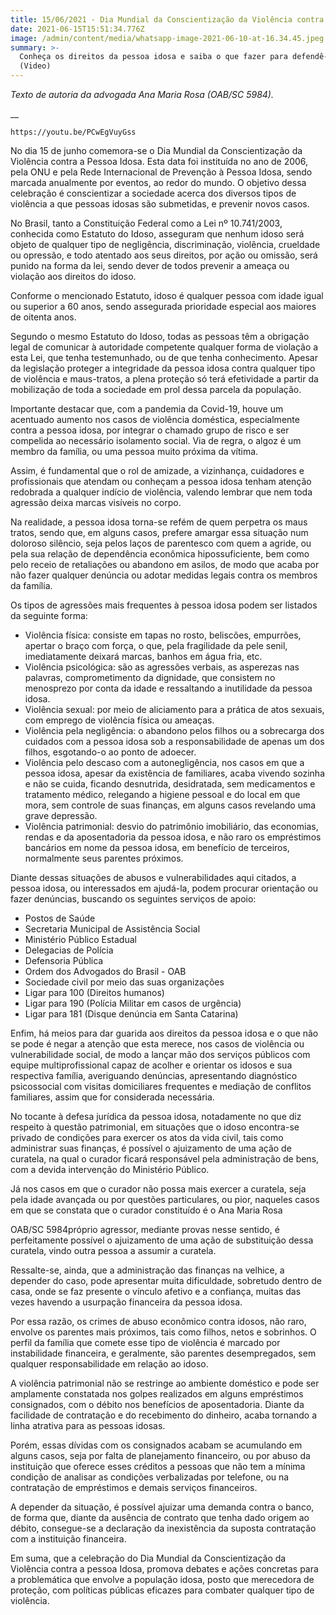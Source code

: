 ```yaml
---
title: 15/06/2021 - Dia Mundial da Conscientização da Violência contra a Pessoa Idosa
date: 2021-06-15T15:51:34.776Z
image: /admin/content/media/whatsapp-image-2021-06-10-at-16.34.45.jpeg
summary: >-
  Conheça os direitos da pessoa idosa e saiba o que fazer para defendê-los.
  (Video)
---
```

_Texto de autoria da advogada Ana Maria Rosa (OAB/SC 5984)._

__

```youtube
https://youtu.be/PCwEgVuyGss
```

No dia 15 de junho comemora-se o Dia Mundial da Conscientização da Violência contra a Pessoa Idosa. Esta data foi  instituída no ano de 2006,  pela ONU e pela Rede Internacional de Prevenção à Pessoa Idosa, sendo marcada anualmente por eventos, ao redor do mundo. O objetivo dessa celebração é conscientizar a sociedade acerca dos diversos tipos de violência a que pessoas idosas são submetidas, e prevenir novos casos.

No Brasil, tanto a Constituição Federal como a Lei nº 10.741/2003, conhecida como Estatuto do Idoso, asseguram que nenhum idoso será objeto de qualquer tipo de negligência, discriminação, violência, crueldade ou opressão, e todo atentado aos seus direitos, por ação ou omissão, será punido na forma da lei, sendo dever de todos prevenir a ameaça ou violação aos direitos do idoso.

Conforme o mencionado Estatuto, idoso é qualquer pessoa com idade igual ou superior a 60 anos, sendo assegurada prioridade especial aos maiores de oitenta anos.

Segundo o mesmo Estatuto do Idoso, todas as pessoas têm a obrigação legal de comunicar à autoridade competente qualquer forma de violação a esta Lei, que tenha testemunhado, ou de que tenha conhecimento. Apesar da legislação proteger a integridade da pessoa idosa contra qualquer tipo de violência e maus-tratos, a plena proteção só terá efetividade a partir da mobilização de toda a sociedade em prol dessa parcela da população.

Importante destacar que, com a pandemia da Covid-19, houve um acentuado aumento nos casos de violência doméstica, especialmente contra a pessoa idosa, por integrar o  chamado grupo de risco e ser compelida ao necessário isolamento social. Via de regra, o algoz é um membro da família, ou uma pessoa muito próxima da vítima.

Assim, é fundamental que o rol de amizade, a vizinhança, cuidadores e profissionais que atendam ou conheçam a pessoa idosa tenham atenção redobrada a qualquer indício de violência, valendo lembrar que nem toda agressão deixa marcas visíveis no corpo.

Na realidade, a pessoa idosa torna-se refém de quem perpetra os maus tratos, sendo que, em alguns casos, prefere amargar essa situação num doloroso silêncio, seja pelos laços de parentesco com quem a agride, ou pela sua relação de dependência econômica hipossuficiente, bem como pelo receio de retaliações ou abandono em asilos, de modo que acaba por não fazer qualquer denúncia ou adotar medidas legais contra os membros da família. 

Os tipos de agressões mais frequentes à pessoa idosa podem ser listados da seguinte forma: 

* Violência física: consiste em tapas no rosto, beliscões, empurrões, apertar o braço com força, o que, pela fragilidade da pele senil, imediatamente deixará marcas, banhos em água fria, etc.
* Violência psicológica: são as agressões verbais, as asperezas nas palavras, comprometimento da dignidade, que consistem no menosprezo por conta da idade e ressaltando a inutilidade da pessoa idosa.
* Violência sexual: por meio de aliciamento para a prática de atos sexuais, com emprego de violência física ou ameaças.
* Violência pela negligência: o abandono pelos filhos ou a sobrecarga dos cuidados com a pessoa idosa sob a responsabilidade de apenas um dos filhos, esgotando-o ao ponto de adoecer.
* Violência pelo descaso com a autonegligência, nos casos em que a pessoa idosa, apesar da existência de familiares, acaba vivendo sozinha e não se cuida, ficando desnutrida, desidratada, sem medicamentos e tratamento médico, relegando a higiene pessoal e do local em que mora, sem controle de suas finanças, em alguns casos revelando uma grave depressão.
* Violência patrimonial: desvio do patrimônio imobiliário, das economias, rendas e da aposentadoria da pessoa idosa, e não raro os empréstimos bancários em nome da pessoa idosa, em benefício de terceiros, normalmente seus parentes próximos.

Diante dessas situações de abusos e vulnerabilidades aqui citados, a pessoa idosa, ou interessados em ajudá-la, podem procurar orientação ou fazer denúncias, buscando os seguintes serviços de apoio:

* Postos de Saúde
* Secretaria Municipal de Assistência Social
* Ministério Público Estadual
* Delegacias de Polícia
* Defensoria Pública
* Ordem dos Advogados do Brasil - OAB
* Sociedade civil por meio das suas organizações
* Ligar para 100 (Direitos humanos)
* Ligar para 190 (Polícia Militar em casos de urgência)
* Ligar para 181 (Disque denúncia em Santa Catarina)

Enfim, há meios para dar guarida aos direitos da pessoa idosa e o que não se pode é negar a atenção que esta merece, nos casos de violência ou vulnerabilidade social, de modo a lançar mão dos serviços públicos  com equipe multiprofissional capaz de acolher e orientar os idosos e sua respectiva família, averiguando denúncias, apresentando diagnóstico psicossocial com visitas domiciliares frequentes e mediação de conflitos familiares, assim que for  considerada necessária.

No tocante à defesa jurídica da pessoa idosa, notadamente no que diz respeito à questão patrimonial, em situações que o idoso encontra-se privado de condições para exercer os atos da vida civil, tais como administrar suas finanças, é possível o ajuizamento de uma ação de curatela, na qual o curador ficará responsável pela administração de bens, com a devida intervenção do Ministério Público.

Já nos casos em que o curador não possa mais exercer a curatela, seja pela idade avançada ou por questões particulares, ou pior, naqueles casos em que se constata que o curador constituído é o Ana Maria Rosa



 OAB/SC 5984próprio agressor, mediante provas  nesse sentido, é perfeitamente possível o ajuizamento de uma ação de substituição dessa curatela, vindo outra pessoa a assumir a curatela.

Ressalte-se, ainda, que a administração das finanças na velhice, a depender do caso, pode apresentar muita dificuldade, sobretudo dentro de casa, onde se faz presente o vínculo afetivo e a confiança, muitas das vezes havendo a usurpação financeira da pessoa idosa.

Por essa razão, os crimes de abuso econômico contra idosos, não raro,  envolve os parentes mais próximos, tais como filhos, netos e sobrinhos. O perfil da família que comete esse tipo de violência é marcado por instabilidade financeira, e geralmente, são parentes desempregados, sem qualquer responsabilidade em relação ao idoso.

A violência patrimonial não se restringe ao ambiente doméstico e pode ser amplamente constatada nos golpes realizados em alguns empréstimos consignados, com o débito nos benefícios de aposentadoria. Diante da facilidade de contratação e do recebimento do dinheiro, acaba tornando a linha atrativa para as pessoas idosas. 

Porém, essas dívidas com os consignados acabam se acumulando em alguns casos, seja por falta de planejamento financeiro, ou por abuso da instituição que oferece esses créditos a pessoas que não tem a mínima condição de analisar as condições verbalizadas por telefone, ou na contratação de empréstimos e demais serviços financeiros.

A depender da situação, é possível ajuizar uma demanda contra o banco, de forma que, diante da ausência de contrato que tenha dado origem ao débito, consegue-se a declaração da inexistência da suposta contratação com a instituição financeira.

Em suma, que a celebração do Dia Mundial da Conscientização da Violência contra a pessoa Idosa, promova debates e ações concretas para a problemática que envolve a população idosa, posto que merecedora de proteção, com políticas públicas eficazes para combater qualquer tipo de violência.
